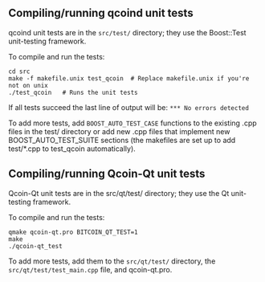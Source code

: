 Compiling/running qcoind unit tests
------------------------------------

qcoind unit tests are in the `src/test/` directory; they
use the Boost::Test unit-testing framework.

To compile and run the tests:

	cd src
	make -f makefile.unix test_qcoin  # Replace makefile.unix if you're not on unix
	./test_qcoin   # Runs the unit tests

If all tests succeed the last line of output will be:
`*** No errors detected`

To add more tests, add `BOOST_AUTO_TEST_CASE` functions to the existing
.cpp files in the test/ directory or add new .cpp files that
implement new BOOST_AUTO_TEST_SUITE sections (the makefiles are
set up to add test/*.cpp to test_qcoin automatically).


Compiling/running Qcoin-Qt unit tests
---------------------------------------

Qcoin-Qt unit tests are in the src/qt/test/ directory; they
use the Qt unit-testing framework.

To compile and run the tests:

	qmake qcoin-qt.pro BITCOIN_QT_TEST=1
	make
	./qcoin-qt_test

To add more tests, add them to the `src/qt/test/` directory,
the `src/qt/test/test_main.cpp` file, and qcoin-qt.pro.
